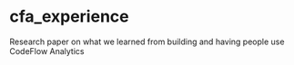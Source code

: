 cfa_experience
==============

Research paper on what we learned from building and having people use CodeFlow Analytics
